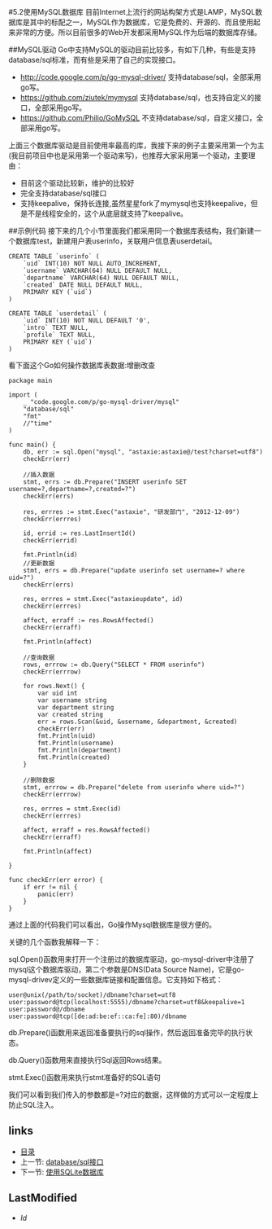 #5.2使用MySQL数据库
目前Internet上流行的网站构架方式是LAMP，MySQL数据库是其中的标配之一，MySQL作为数据库，它是免费的、开源的、而且使用起来非常的方便。所以目前很多的Web开发都采用MySQL作为后端的数据库存储。

##MySQL驱动
Go中支持MySQL的驱动目前比较多，有如下几种，有些是支持database/sql标准，而有些是采用了自己的实现接口。

- http://code.google.com/p/go-mysql-driver/  支持database/sql，全部采用go写。
- https://github.com/ziutek/mymysql   支持database/sql，也支持自定义的接口，全部采用go写。
- https://github.com/Philio/GoMySQL 不支持database/sql，自定义接口，全部采用go写。

上面三个数据库驱动是目前使用率最高的库，我接下来的例子主要采用第一个为主(我目前项目中也是采用第一个驱动来写)，也推荐大家采用第一个驱动，主要理由：

- 目前这个驱动比较新，维护的比较好
- 完全支持database/sql接口
- 支持keepalive，保持长连接,虽然星星fork了mymysql也支持keepalive，但是不是线程安全的，这个从底层就支持了keepalive。

##示例代码
接下来的几个小节里面我们都采用同一个数据库表结构，我们新建一个数据库test，新建用户表userinfo，关联用户信息表userdetail。

	CREATE TABLE `userinfo` (
		`uid` INT(10) NOT NULL AUTO_INCREMENT,
		`username` VARCHAR(64) NULL DEFAULT NULL,
		`departname` VARCHAR(64) NULL DEFAULT NULL,
		`created` DATE NULL DEFAULT NULL,
		PRIMARY KEY (`uid`)
	)

	CREATE TABLE `userdetail` (
		`uid` INT(10) NOT NULL DEFAULT '0',
		`intro` TEXT NULL,
		`profile` TEXT NULL,
		PRIMARY KEY (`uid`)
	)

看下面这个Go如何操作数据库表数据:增删改查

	package main

	import (
		_ "code.google.com/p/go-mysql-driver/mysql"
		"database/sql"
		"fmt"
		//"time"
	)

	func main() {
		db, err := sql.Open("mysql", "astaxie:astaxie@/test?charset=utf8")
		checkErr(err)

		//插入数据
		stmt, errs := db.Prepare("INSERT userinfo SET username=?,departname=?,created=?")
		checkErr(errs)

		res, errres := stmt.Exec("astaxie", "研发部门", "2012-12-09")
		checkErr(errres)

		id, errid := res.LastInsertId()
		checkErr(errid)

		fmt.Println(id)
		//更新数据
		stmt, errs = db.Prepare("update userinfo set username=? where uid=?")
		checkErr(errs)

		res, errres = stmt.Exec("astaxieupdate", id)
		checkErr(errres)

		affect, erraff := res.RowsAffected()
		checkErr(erraff)

		fmt.Println(affect)

		//查询数据
		rows, errrow := db.Query("SELECT * FROM userinfo")
		checkErr(errrow)

		for rows.Next() {
			var uid int
			var username string
			var department string
			var created string
			err = rows.Scan(&uid, &username, &department, &created)
			checkErr(err)
			fmt.Println(uid)
			fmt.Println(username)
			fmt.Println(department)
			fmt.Println(created)
		}

		//删除数据
		stmt, errrow = db.Prepare("delete from userinfo where uid=?")
		checkErr(errrow)

		res, errres = stmt.Exec(id)
		checkErr(errres)

		affect, erraff = res.RowsAffected()
		checkErr(erraff)

		fmt.Println(affect)

	}

	func checkErr(err error) {
		if err != nil {
			panic(err)
		}
	}

通过上面的代码我们可以看出，Go操作Mysql数据库是很方便的。

关键的几个函数我解释一下：

sql.Open()函数用来打开一个注册过的数据库驱动，go-mysql-driver中注册了mysql这个数据库驱动，第二个参数是DNS(Data Source Name)，它是go-mysql-drivev定义的一些数据库链接和配置信息。它支持如下格式：

	user@unix(/path/to/socket)/dbname?charset=utf8
	user:password@tcp(localhost:5555)/dbname?charset=utf8&keepalive=1
	user:password@/dbname
	user:password@tcp([de:ad:be:ef::ca:fe]:80)/dbname

db.Prepare()函数用来返回准备要执行的sql操作，然后返回准备完毕的执行状态。

db.Query()函数用来直接执行Sql返回Rows结果。

stmt.Exec()函数用来执行stmt准备好的SQL语句

我们可以看到我们传入的参数都是=?对应的数据，这样做的方式可以一定程度上防止SQL注入。
	


## links
   * [目录](<preface.md>)
   * 上一节: [database/sql接口](<5.1.md>)
   * 下一节: [使用SQLite数据库](<5.3.md>)

## LastModified 
   * $Id$